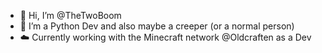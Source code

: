 - 👋 Hi, I’m @TheTwoBoom
- 👀 I’m a Python Dev and also maybe a creeper (or a normal person)
- ☁️ Currently working with the Minecraft network @Oldcraften as a Dev
<!---
TheTwoBoom/TheTwoBoom is a ✨ special ✨ repository because its `README.md` (this file) appears on your GitHub profile.
You can click the Preview link to take a look at your changes.
--->
